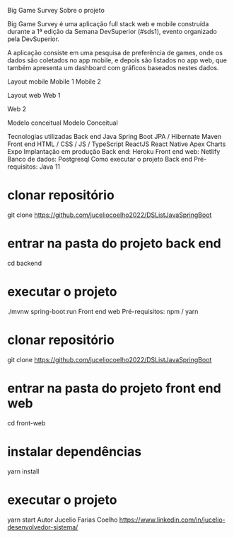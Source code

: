 Big Game Survey
Sobre o projeto

Big Game Survey é uma aplicação full stack web e mobile construída durante a 1ª edição da Semana DevSuperior (#sds1), evento organizado pela DevSuperior.

A aplicação consiste em uma pesquisa de preferência de games, onde os dados são coletados no app mobile, e depois são listados no app web, que também apresenta um dashboard com gráficos baseados nestes dados.

Layout mobile
Mobile 1 Mobile 2

Layout web
Web 1

Web 2

Modelo conceitual
Modelo Conceitual

Tecnologias utilizadas
Back end
Java
Spring Boot
JPA / Hibernate
Maven
Front end
HTML / CSS / JS / TypeScript
ReactJS
React Native
Apex Charts
Expo
Implantação em produção
Back end: Heroku
Front end web: Netlify
Banco de dados: Postgresql
Como executar o projeto
Back end
Pré-requisitos: Java 11

# clonar repositório
git clone https://github.com/juceliocoelho2022/DSListJavaSpringBoot

# entrar na pasta do projeto back end
cd backend

# executar o projeto
./mvnw spring-boot:run
Front end web
Pré-requisitos: npm / yarn

# clonar repositório
git clone https://github.com/juceliocoelho2022/DSListJavaSpringBoot

# entrar na pasta do projeto front end web
cd front-web

# instalar dependências
yarn install

# executar o projeto
yarn start
Autor
Jucelio Farias Coelho
https://www.linkedin.com/in/jucelio-desenvolvedor-sistema/
